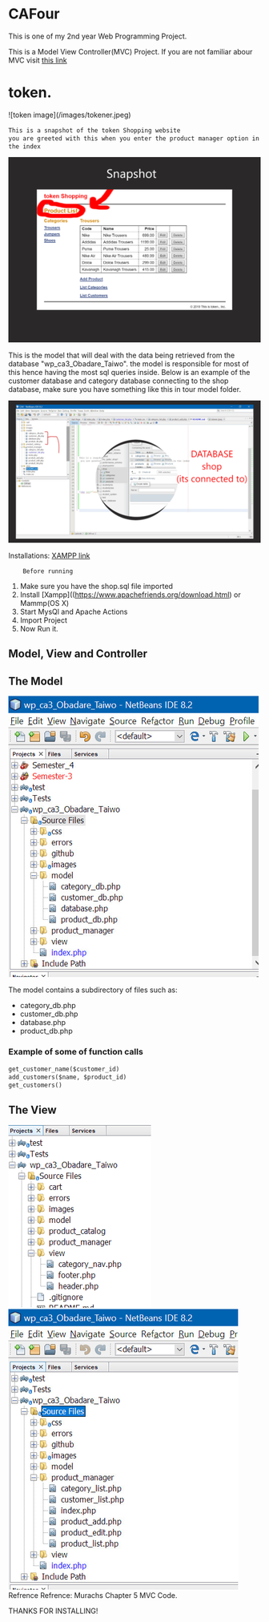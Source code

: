 # CAFour
This is one of my 2nd year Web Programming Project.


This is a Model View Controller(MVC) Project.
If you are not familiar abour MVC visit [this link](https://www.youtube.com/watch?v=1IsL6g2ixak&feature=youtu.be)


<h1>token.</h1>
![token image](/images/tokener.jpeg)




    This is a snapshot of the token Shopping website
    you are greeted with this when you enter the product manager option in the index
<img src="images/ProductList.jpeg" alt=""/>



This is the model that will deal with the data being retrieved from the database "wp_ca3_Obadare_Taiwo".
the model is responsible for most of this hence having the most sql queries inside.
Below is an example of the customer database and category
 database connecting to the shop database, make sure you have something like this in tour model folder.

<img src="images/example.png" alt=""/>


Installations:
[XAMPP link](https://www.apachefriends.org/download.html)

        Before running
1. Make sure you have the shop.sql file imported
2. Install [Xampp]((https://www.apachefriends.org/download.html) or Mammp(OS X)
3. Start MysQl and Apache Actions
4. Import Project
5. Now Run it.

<h2> Model, View and Controller </h2>

<h2> The Model</h2>

![This is Model](/images/model1.jpeg)

The model contains a subdirectory of files such as:
- category_db.php
- customer_db.php
- database.php
- product_db.php
<h3>Example of some of function calls</h3>

    get_customer_name($customer_id)
    add_customers($name, $product_id)
    get_customers()

<h2> The View</h2>

![This is Model](/images/view.jpeg)![This is Model](/images/view1.jpeg)
Refrence
Refrence: Murachs Chapter 5 MVC Code.

THANKS FOR INSTALLING!

